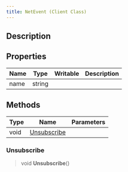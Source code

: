 ```yaml
---
title: NetEvent (Client Class)
---
```

## Description

## Properties

| Name | Type   | Writable | Description |
| ---- | ------ | -------- | ----------- |
| name | string |          |             |

## Methods

| Type | Name                        | Parameters |
| ---- | --------------------------- | ---------- |
| void | [Unsubscribe](#unsubscribe) |            |

### Unsubscribe

> void **Unsubscribe**()
